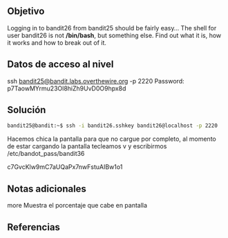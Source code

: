 ## Objetivo
Logging in to bandit26 from bandit25 should be fairly easy… The shell for user bandit26 is not **/bin/bash**, but something else. Find out what it is, how it works and how to break out of it.
## Datos de acceso al nivel
ssh bandit25@bandit.labs.overthewire.org -p 2220
Password: p7TaowMYrmu23Ol8hiZh9UvD0O9hpx8d
## Solución

```bash
bandit25@bandit:~$ ssh -i bandit26.sshkey bandit26@localhost -p 2220
```
Hacemos chica la pantalla para que no cargue por completo, al momento de estar cargando la pantalla tecleamos v y escribirmos /etc/bandot_pass/bandit36

c7GvcKlw9mC7aUQaPx7nwFstuAIBw1o1
## Notas adicionales
more Muestra el porcentaje que cabe en pantalla

## Referencias